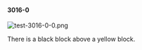 #### 3016-0
![test-3016-0-0.png](https://github.com/lil-lab/nlvr/raw/master/nlvr/test/images/3/test-3016-0-0.png "test-3016-0-0.png")

There is a black block above a yellow block.
